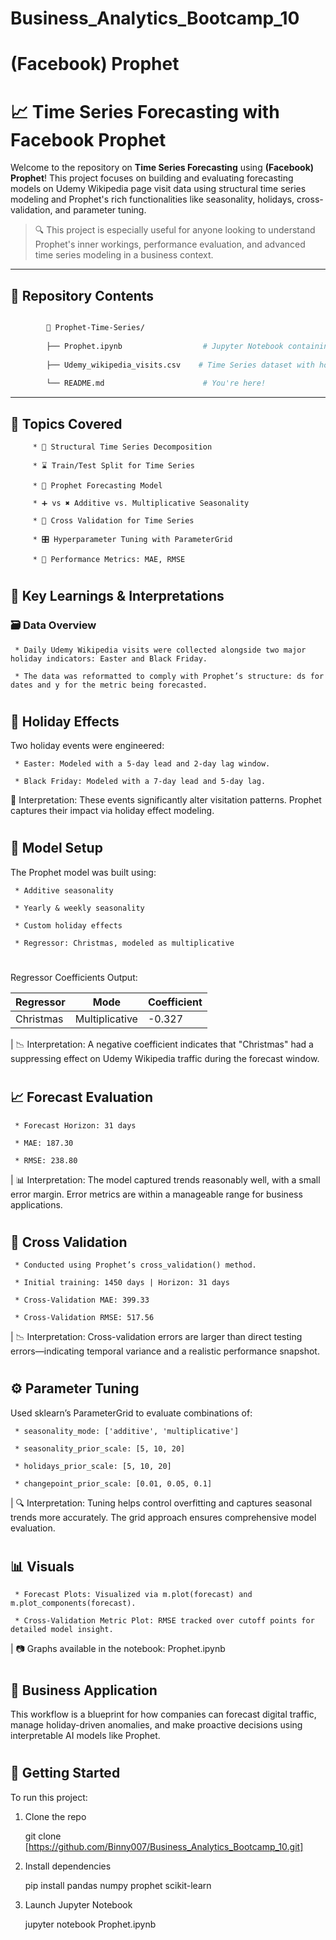 # Business_Analytics_Bootcamp_10

# (Facebook) Prophet


# 📈 Time Series Forecasting with Facebook Prophet

Welcome to the repository on **Time Series Forecasting** using **(Facebook) Prophet**! This project focuses on building and evaluating forecasting models on Udemy Wikipedia page visit data using structural time series modeling and Prophet's rich functionalities like seasonality, holidays, cross-validation, and parameter tuning.

> 🔍 This project is especially useful for anyone looking to understand Prophet's inner workings, performance evaluation, and advanced time series modeling in a business context.

---

## 📂 Repository Contents

```bash

        📁 Prophet-Time-Series/
        
        ├── Prophet.ipynb                  # Jupyter Notebook containing the complete workflow
        
        ├── Udemy_wikipedia_visits.csv    # Time Series dataset with holidays and daily visits
        
        └── README.md                      # You're here!

```

---

## 📌 Topics Covered

         * 📐 Structural Time Series Decomposition
          
         * ⌛ Train/Test Split for Time Series
          
         * 🔮 Prophet Forecasting Model
          
         * ➕ vs ✖️ Additive vs. Multiplicative Seasonality
          
         * 🔄 Cross Validation for Time Series
          
         * 🎛️ Hyperparameter Tuning with ParameterGrid
          
         * 🎯 Performance Metrics: MAE, RMSE

#

## 🧠 Key Learnings & Interpretations

### 🗃️ Data Overview

     * Daily Udemy Wikipedia visits were collected alongside two major holiday indicators: Easter and Black Friday.
      
     * The data was reformatted to comply with Prophet’s structure: ds for dates and y for the metric being forecasted.

#

## 🎁 Holiday Effects

Two holiday events were engineered:

     * Easter: Modeled with a 5-day lead and 2-day lag window.
      
     * Black Friday: Modeled with a 7-day lead and 5-day lag.

🧠 Interpretation: These events significantly alter visitation patterns. Prophet captures their impact via holiday effect modeling.

#

## 🤖 Model Setup

The Prophet model was built using:

     * Additive seasonality
      
     * Yearly & weekly seasonality
      
     * Custom holiday effects
      
     * Regressor: Christmas, modeled as multiplicative

#

Regressor Coefficients Output:

   | Regressor	|      Mode	      | Coefficient |
   |  --------  |  ----------------   |  --------   |
   | Christmas	|   Multiplicative    |   -0.327    |


  | 📉 Interpretation: A negative coefficient indicates that "Christmas" had a suppressing effect on Udemy Wikipedia traffic during the forecast window.

#

## 📈 Forecast Evaluation

     * Forecast Horizon: 31 days
      
     * MAE: 187.30
      
     * RMSE: 238.80

| 📊 Interpretation: The model captured trends reasonably well, with a small error margin. Error metrics are within a manageable range for business applications.

#

## 🔁 Cross Validation

     * Conducted using Prophet’s cross_validation() method.
      
     * Initial training: 1450 days | Horizon: 31 days
      
     * Cross-Validation MAE: 399.33
      
     * Cross-Validation RMSE: 517.56

| 📉 Interpretation: Cross-validation errors are larger than direct testing errors—indicating temporal variance and a realistic performance snapshot.

#

## ⚙️ Parameter Tuning

Used sklearn’s ParameterGrid to evaluate combinations of:

     * seasonality_mode: ['additive', 'multiplicative']
      
     * seasonality_prior_scale: [5, 10, 20]
      
     * holidays_prior_scale: [5, 10, 20]
      
     * changepoint_prior_scale: [0.01, 0.05, 0.1]

| 🔍 Interpretation: Tuning helps control overfitting and captures seasonal trends more accurately. The grid approach ensures comprehensive model evaluation.

#

## 📊 Visuals

     * Forecast Plots: Visualized via m.plot(forecast) and m.plot_components(forecast).
      
     * Cross-Validation Metric Plot: RMSE tracked over cutoff points for detailed model insight.

| 📷 Graphs available in the notebook: Prophet.ipynb

#

## 💼 Business Application

This workflow is a blueprint for how companies can forecast digital traffic, manage holiday-driven anomalies, and make proactive decisions using interpretable AI models like Prophet.

#

## 🚀 Getting Started

To run this project:

1. Clone the repo

      git clone [https://github.com/Binny007/Business_Analytics_Bootcamp_10.git]

2. Install dependencies

      pip install pandas numpy prophet scikit-learn

3. Launch Jupyter Notebook

      jupyter notebook Prophet.ipynb


